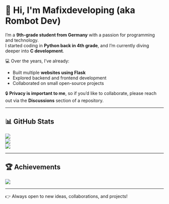 # 👋 Hi, I'm Mafixdeveloping (aka Rombot Dev)

I’m a **9th-grade student from Germany** with a passion for programming and technology.  
I started coding in **Python back in 4th grade**, and I’m currently diving deeper into **C development**.  

💻 Over the years, I’ve already:  
- Built multiple **websites using Flask**  
- Explored backend and frontend development  
- Collaborated on small open-source projects  

🔒 **Privacy is important to me**, so if you’d like to collaborate, please reach out via the **Discussions** section of a repository.  

---

## 📊 GitHub Stats

![](https://github-readme-stats.vercel.app/api?username=rombotlabs&theme=transparent&hide_border=true)<br/>
![](https://github-readme-streak-stats.herokuapp.com/?user=rombotlabs&theme=transparent&hide_border=true)<br/>
![](https://github-readme-stats.vercel.app/api/top-langs/?username=rombotlabs&theme=transparent&hide_border=true&layout=compact)

---

## 🏆 Achievements

![](https://github-profile-trophy.vercel.app/?username=rombotlabs&theme=darkhub&no-frame=true&no-bg=true&margin=4)

---

👉 Always open to new ideas, collaborations, and projects!

